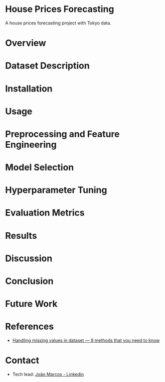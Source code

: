 # House Prices Forecasting
A house prices forecasting project with Tokyo data.

# Overview

# Dataset Description

# Installation

# Usage

# Preprocessing and Feature Engineering

# Model Selection

# Hyperparameter Tuning

# Evaluation Metrics

# Results

# Discussion

# Conclusion

# Future Work

# References
- [Handling missing values in dataset — 9 methods that you need to know](https://web.archive.org/web/20240801035444/https://medium.com/@pingsubhak/handling-missing-values-in-dataset-7-methods-that-you-need-to-know-5067d4e32b62)

# Contact
- Tech lead: [João Marcos - Linkedin](https://linkedin.com/in/joaomj)
